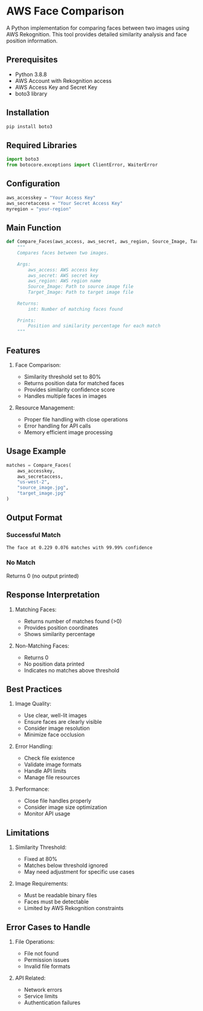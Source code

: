 # AWS Face Comparison

A Python implementation for comparing faces between two images using AWS Rekognition. This tool provides detailed similarity analysis and face position information.

## Prerequisites

- Python 3.8.8
- AWS Account with Rekognition access
- AWS Access Key and Secret Key
- boto3 library

## Installation

```bash
pip install boto3
```

## Required Libraries
```python
import boto3
from botocore.exceptions import ClientError, WaiterError
```

## Configuration

```python
aws_accesskey = "Your Access Key"
aws_secretaccess = "Your Secret Access Key"
myregion = "your-region"
```

## Main Function

```python
def Compare_Faces(aws_access, aws_secret, aws_region, Source_Image, Target_Image):
    """
    Compares faces between two images.
    
    Args:
        aws_access: AWS access key
        aws_secret: AWS secret key
        aws_region: AWS region name
        Source_Image: Path to source image file
        Target_Image: Path to target image file
        
    Returns:
        int: Number of matching faces found
        
    Prints:
        Position and similarity percentage for each match
    """
```

## Features

1. Face Comparison:
   - Similarity threshold set to 80%
   - Returns position data for matched faces
   - Provides similarity confidence score
   - Handles multiple faces in images

2. Resource Management:
   - Proper file handling with close operations
   - Error handling for API calls
   - Memory efficient image processing

## Usage Example

```python
matches = Compare_Faces(
    aws_accesskey,
    aws_secretaccess,
    "us-west-2",
    "source_image.jpg",
    "target_image.jpg"
)
```

## Output Format

### Successful Match
```
The face at 0.229 0.076 matches with 99.99% confidence
```

### No Match
Returns 0 (no output printed)

## Response Interpretation

1. Matching Faces:
   - Returns number of matches found (>0)
   - Provides position coordinates
   - Shows similarity percentage

2. Non-Matching Faces:
   - Returns 0
   - No position data printed
   - Indicates no matches above threshold

## Best Practices

1. Image Quality:
   - Use clear, well-lit images
   - Ensure faces are clearly visible
   - Consider image resolution
   - Minimize face occlusion

2. Error Handling:
   - Check file existence
   - Validate image formats
   - Handle API limits
   - Manage file resources

3. Performance:
   - Close file handles properly
   - Consider image size optimization
   - Monitor API usage

## Limitations

1. Similarity Threshold:
   - Fixed at 80%
   - Matches below threshold ignored
   - May need adjustment for specific use cases

2. Image Requirements:
   - Must be readable binary files
   - Faces must be detectable
   - Limited by AWS Rekognition constraints

## Error Cases to Handle

1. File Operations:
   - File not found
   - Permission issues
   - Invalid file formats

2. API Related:
   - Network errors
   - Service limits
   - Authentication failures
